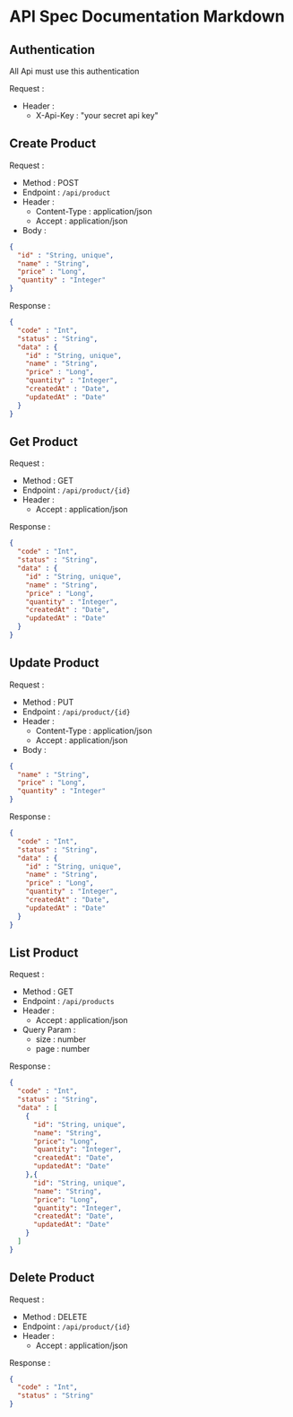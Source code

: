 <!--
    readme.md (markdown)

PRnya
- menambahkan informasi pageable di result response list
- encode api_key from secret to encode
- pelajari docker untuk :
	- install postgres dengan docker
	- membuat docker image untuk aplikasi rest api kotlin ini (pzn kotlin-restful-api -> 1:53:00)
-->

# API Spec Documentation Markdown

## Authentication

All Api must use this authentication

Request :
- Header :
  - X-Api-Key : "your secret api key"

## Create Product
Request :
- Method : POST
- Endpoint : `/api/product`
- Header : 
  - Content-Type : application/json
  - Accept : application/json
- Body : 
```json
{
  "id" : "String, unique",
  "name" : "String",
  "price" : "Long",
  "quantity" : "Integer"
}
```
  
Response :
```json
{
  "code" : "Int",
  "status" : "String",
  "data" : {
    "id" : "String, unique",
    "name" : "String",
    "price" : "Long",
    "quantity" : "Integer",
    "createdAt" : "Date",
    "updatedAt" : "Date"
  }
}
```

## Get Product
Request :
- Method : GET
- Endpoint : `/api/product/{id}`
- Header :
    - Accept : application/json
    
Response :
```json
{
  "code" : "Int",
  "status" : "String",
  "data" : {
    "id" : "String, unique",
    "name" : "String",
    "price" : "Long",
    "quantity" : "Integer",
    "createdAt" : "Date",
    "updatedAt" : "Date"
  }
}
```

## Update Product
Request :
- Method : PUT
- Endpoint : `/api/product/{id}`
- Header :
    - Content-Type : application/json
    - Accept : application/json
- Body :
```json
{
  "name" : "String",
  "price" : "Long",
  "quantity" : "Integer"
}
```

Response :
```json
{
  "code" : "Int",
  "status" : "String",
  "data" : {
    "id" : "String, unique",
    "name" : "String",
    "price" : "Long",
    "quantity" : "Integer",
    "createdAt" : "Date",
    "updatedAt" : "Date"
  }
}
```

## List Product
Request :
- Method : GET
- Endpoint : `/api/products`
- Header :
    - Accept : application/json
- Query Param :
    - size : number
    - page : number

Response :
```json
{
  "code" : "Int",
  "status" : "String",
  "data" : [
    {
      "id": "String, unique",
      "name": "String",
      "price": "Long",
      "quantity": "Integer",
      "createdAt": "Date",
      "updatedAt": "Date"
    },{
      "id": "String, unique",
      "name": "String",
      "price": "Long",
      "quantity": "Integer",
      "createdAt": "Date",
      "updatedAt": "Date"
    }
  ]
}
```

## Delete Product
Request :
- Method : DELETE
- Endpoint : `/api/product/{id}`
- Header :
    - Accept : application/json

Response :
```json
{
  "code" : "Int",
  "status" : "String"
}
```